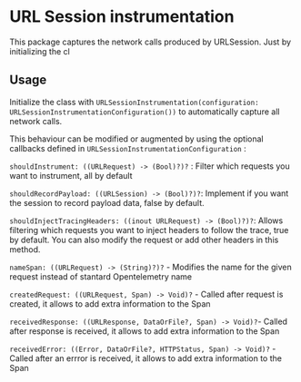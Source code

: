 # URL Session instrumentation

This package captures the network calls produced by URLSession. Just by initializing the cl


## Usage 

Initialize the class with  `URLSessionInstrumentation(configuration: URLSessionInstrumentationConfiguration())` to automatically capture all network calls.

This behaviour can be modified or augmented by using the optional callbacks defined in `URLSessionInstrumentationConfiguration` :

`shouldInstrument: ((URLRequest) -> (Bool)?)?` :  Filter which requests you want to instrument, all by default

`shouldRecordPayload: ((URLSession) -> (Bool)?)?`: Implement if you want the session to record payload data, false by default.

`shouldInjectTracingHeaders: ((inout URLRequest) -> (Bool)?)?`: Allows filtering which requests you want to inject headers to follow the trace, true by default. You can also modify the request or add other headers in this method.

`nameSpan: ((URLRequest) -> (String)?)?` - Modifies the name for the given request instead of stantard Opentelemetry name

`createdRequest: ((URLRequest, Span) -> Void)?` - Called after request is created,  it allows to add extra information to the Span

`receivedResponse: ((URLResponse, DataOrFile?, Span) -> Void)?`- Called after response is received,  it allows to add extra information to the Span

`receivedError: ((Error, DataOrFile?, HTTPStatus, Span) -> Void)?` -  Called after an errror is received,  it allows to add extra information to the Span


